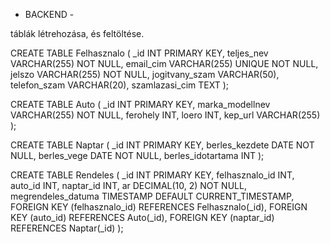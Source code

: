 - BACKEND -

táblák létrehozása, és feltöltése.

CREATE TABLE Felhasznalo (
    _id INT PRIMARY KEY,
    teljes_nev VARCHAR(255) NOT NULL,
    email_cim VARCHAR(255) UNIQUE NOT NULL,
    jelszo VARCHAR(255) NOT NULL,
    jogitvany_szam VARCHAR(50),
    telefon_szam VARCHAR(20),
    szamlazasi_cim TEXT
);

CREATE TABLE Auto (
    _id INT PRIMARY KEY,
    marka_modellnev VARCHAR(255) NOT NULL,
    ferohely INT,
    loero INT,
    kep_url VARCHAR(255)
);

CREATE TABLE Naptar (
    _id INT PRIMARY KEY,
    berles_kezdete DATE NOT NULL,
    berles_vege DATE NOT NULL,
    berles_idotartama INT
);

CREATE TABLE Rendeles (
    _id INT PRIMARY KEY,
    felhasznalo_id INT,
    auto_id INT,
    naptar_id INT,
    ar DECIMAL(10, 2) NOT NULL,
    megrendeles_datuma TIMESTAMP DEFAULT CURRENT_TIMESTAMP,
    FOREIGN KEY (felhasznalo_id) REFERENCES Felhasznalo(_id),
    FOREIGN KEY (auto_id) REFERENCES Auto(_id),
    FOREIGN KEY (naptar_id) REFERENCES Naptar(_id)
);
 